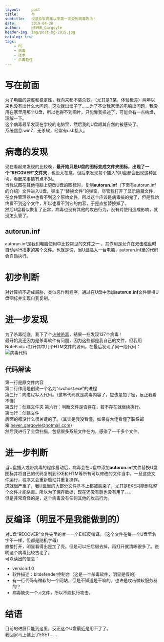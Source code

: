 ```yaml
---
layout:     post
title:      与
subtitle:   没装杀软两年以来第一次受到病毒攻击！
date:       2019-04-28
author:     NEVER_Gargoyle
header-img: img/post-bg-2015.jpg
catalog: true
tags:
    - PC
    - 病毒
    - 技术
    - 杀毒软件
---
```

# 写在前面  
为了电脑的速度和稳定性，我向来都不装杀软。（尤其是3某，体验极差）两年以来也没有出什么大问题。这次就出岔子了……为了不让我家里的电脑出问题，我没用在家里用那个U盘，所以也得不到图片，只能靠我描述了，可能会有一点枯燥，理解一下。  
这个病毒最早发现在学校的电脑里，然后我的U盘顺其自然的被感染了。  
系统信息:win7，无杀软，经常有usb接入。  
# 病毒的发现  
现在看起来发现的比较晚，**最开始只是U盘的图标变成文件夹图标，出现了一个“RECOVER”文件夹**，也没太在意。但后来发现每个插入的U盘都会出现这种区块，看起来事情有点不对。  
当我试图在其他电脑上更改U盘的图标时，复制**autorun.inf**（下面有autorun.inf的介绍）文件进入U盘，弹出了“替换文件”的弹窗。尽管我打开了显示隐藏文件，在文件管理器中也看不到这个原始文件。所以这个应该是病毒搞的鬼了，但是我始终看不到这个文件，所以也看不到它的内容，于是直接替换掉了。  
然后U盘看似恢复了正常，病毒也没有其他的攻击行为，没有对使用造成影响，就没怎么管了。  
## autorun.inf  
autorun.inf是我们电脑使用中比较常见的文件之一 ，其作用是允许在双击磁盘时自动运行指定的某个文件。也就是说，当U盘插入一台电脑，autorun.inf里的代码会自动执行。  
# 初步判断  
对计算机不造成威胁，类似恶作剧程序，通过在U盘中添加**autorun.inf**文件替换U盘图标并实现自我复制。  
# 进一步发现  
为了杀毒彻底，我下了个[火绒杀毒](https://www.huorong.cn)，结果一扫发现137个病毒！  
最开始我还因为是杀毒软件有问题，因为这些都是我自己的文件，但我用NotePad++打开其中几个HTM文件的源码，在最后发现了同一段代码：  
![病毒代码](https://user-images.githubusercontent.com/40263799/56846008-06676f00-68fc-11e9-863f-1d879b0db00e.jpeg)  
## 代码解读  
第一行是原文件内容  
第二行作用是创建一个名为“svchost.exe”的进程  
第三行：向进程写入代码。（这串代码就是病毒内容了，应该是加了密，反正我看不懂）  
第五行：创建文件夹
第六行：判断文件是否存在，若不存在就继续执行。  
第七行：创建文件  
后面的都没什么很关键的了。（其实是我没看懂，如果有大佬看懂了联系邮箱:never_gargoyle@hotmail.com）  
然后我进行了全盘扫描，包括很多系统文件在内，感染了一千多个文件。  
# 进一步判断  
当U盘插入或带病毒的程序启动后，病毒会在U盘中添加**autorun.inf**文件替换U盘图标并将自己的代码复制到EXE和HTM等所有可以修改的文件当中，一旦这些文件运行，程序又会重新启动并重复操作。  
这就很严重了，我U盘里的大部分文件基本上都被感染了，尤其是EXE只能删除整个文件才能杀毒。所以为了保存数据，现在还没有删也没有用了。。。  
但是非常奇怪的是，这个病毒没有任何其他的攻击行为。  
# 反编译（明显不是我能做到的）  
对U盘“RECOVER”文件夹里的唯一一个EXE反编译。（这个文件在每一个U盘里名字不一样，但都是随机字母）  
直接打开，明显看得出是加了壳。但是可以把后缀去掉，再打开就清晰很多了。说明这个病毒比较古老了。  
可以读出的信息：  
- version:1.0  
- 软件描述：bitdefender控制台（这是一个杀毒软件，明显是假的）  
- 有一行代码有微软的一个网站，但是不知道是干嘛的。也许是攻击微软服务器的？
- 病毒缺失一个.c文件，所以不能执行攻击。  
# 结语  
目前的进展只能到这里，反正这个U盘最近是用不了了。  
我回家马上装上了ESET……

